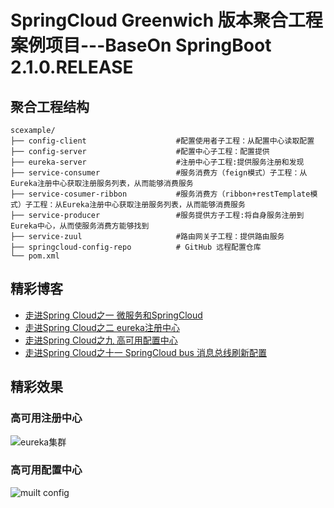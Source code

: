 # SpringCloud Greenwich 版本聚合工程案例项目---BaseOn SpringBoot 2.1.0.RELEASE

## 聚合工程结构
```
scexample/
├── config-client                    #配置使用者子工程：从配置中心读取配置
├── config-server                    #配置中心子工程：配置提供
├── eureka-server                    #注册中心子工程:提供服务注册和发现
├── service-consumer                 #服务消费方（feign模式）子工程：从Eureka注册中心获取注册服务列表，从而能够消费服务
├── service-cosumer-ribbon           #服务消费方（ribbon+restTemplate模式）子工程：从Eureka注册中心获取注册服务列表，从而能够消费服务
├── service-producer                 #服务提供方子工程:将自身服务注册到Eureka中心，从而使服务消费方能够找到
├── service-zuul                     #路由网关子工程：提供路由服务
├── springcloud-config-repo          # GitHub 远程配置仓库
└── pom.xml
```

## 精彩博客
- [走进Spring Cloud之一 微服务和SpringCloud](https://blog.csdn.net/weixin_43430036/article/details/83895597)
- [走进Spring Cloud之二 eureka注册中心](https://blog.csdn.net/weixin_43430036/article/details/83865348)
- [走进Spring Cloud之九 高可用配置中心](https://blog.csdn.net/weixin_43430036/article/details/83900884)
- [走进Spring Cloud之十一 SpringCloud bus 消息总线刷新配置](https://blog.csdn.net/weixin_43430036/article/details/83993919)


## 精彩效果

### 高可用注册中心
![eureka集群](https://img-blog.csdnimg.cn/201811081707428.png?x-oss-process=image/watermark,type_ZmFuZ3poZW5naGVpdGk,shadow_10,text_aHR0cHM6Ly9ibG9nLmNzZG4ubmV0L3dlaXhpbl80MzQzMDAzNg==,size_16,color_FFFFFF,t_70)

### 高可用配置中心
![muilt config](https://img-blog.csdnimg.cn/20181110121756231.png?x-oss-process=image/watermark,type_ZmFuZ3poZW5naGVpdGk,shadow_10,text_aHR0cHM6Ly9ibG9nLmNzZG4ubmV0L3dlaXhpbl80MzQzMDAzNg==,size_16,color_FFFFFF,t_70)
